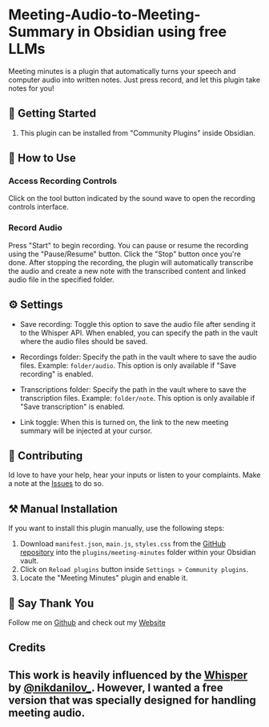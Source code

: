 # Meeting-Audio-to-Meeting-Summary in Obsidian using free LLMs

Meeting minutes is a plugin that automatically turns your speech and computer audio into written notes. Just press record, and let this plugin take notes for you!

## 🚀 Getting Started

1. This plugin can be installed from "Community Plugins" inside Obsidian.

## 🎯 How to Use

### Access Recording Controls

Click on the tool button indicated by the sound wave to open the recording controls interface.

### Record Audio

Press "Start" to begin recording. You can pause or resume the recording using the "Pause/Resume" button. Click the "Stop" button once you're done. After stopping the recording, the plugin will automatically transcribe the audio and create a new note with the transcribed content and linked audio file in the specified folder.

## ⚙️ Settings

-   Save recording: Toggle this option to save the audio file after sending it to the Whisper API. When enabled, you can specify the path in the vault where the audio files should be saved.

-   Recordings folder: Specify the path in the vault where to save the audio files. Example: `folder/audio`. This option is only available if "Save recording" is enabled.

-   Transcriptions folder: Specify the path in the vault where to save the transcription files. Example: `folder/note`. This option is only available if "Save transcription" is enabled.

- Link toggle: When this is turned on, the link to the new meeting summary will be injected at your cursor. 

## 🤝 Contributing

Id love to have your help, hear your inputs or listen to your complaints. Make a note at the [Issues](https://github.com/lewibs/meeting-minutes/issues) to do so.

## ⚒️ Manual Installation

If you want to install this plugin manually, use the following steps:

1. Download `manifest.json`, `main.js`, `styles.css` from the [GitHub repository](https://github.com/lewibs/meeting-minutes/releases) into the `plugins/meeting-minutes` folder within your Obsidian vault.
2. Click on `Reload plugins` button inside `Settings > Community plugins`.
3. Locate the "Meeting Minutes" plugin and enable it.

## 🤩 Say Thank You

Follow me on [Github](https://github.com/lewibs) and check out my [Website](https://lewibs.com)

## Credits
This work is heavily influenced by the [Whisper](https://github.com/nikdanilov/whisper-obsidian-plugin) by [@nikdanilov\_](https://twitter.com/nikdanilov_). However, I wanted a free version that was specially designed for handling meeting audio.
---
